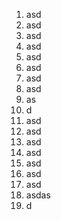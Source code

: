 1) asd
2) asd
3) asd
4) asd
5) asd
6) asd
7) asd
8) asd
9) as
10) d
11) asd
12) asd
13) asd
14) asd
15) asd
16) asd
17) asd
18) asdas
19) d
    
